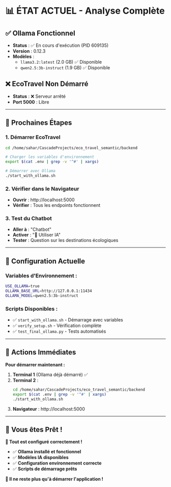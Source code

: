 # 📊 **ÉTAT ACTUEL - Analyse Complète**

## ✅ **Ollama Fonctionnel**
- **Status** : ✅ En cours d'exécution (PID 609135)
- **Version** : 0.12.3
- **Modèles** :
  - `llama3.2:latest` (2.0 GB) ✅ Disponible
  - `qwen2.5:3b-instruct` (1.9 GB) ✅ Disponible

## ❌ **EcoTravel Non Démarré**
- **Status** : ❌ Serveur arrêté
- **Port 5000** : Libre

---

## 🎯 **Prochaines Étapes**

### **1. Démarrer EcoTravel**
```bash
cd /home/sahar/CascadeProjects/eco_travel_semantic/backend

# Charger les variables d'environnement
export $(cat .env | grep -v '^#' | xargs)

# Démarrer avec Ollama
./start_with_ollama.sh
```

### **2. Vérifier dans le Navigateur**
- **Ouvrir** : http://localhost:5000
- **Vérifier** : Tous les endpoints fonctionnent

### **3. Test du Chatbot**
- **Aller à** : "Chatbot"
- **Activer** : "🤖 Utiliser IA"
- **Tester** : Question sur les destinations écologiques

---

## 🔧 **Configuration Actuelle**

### **Variables d'Environnement :**
```bash
USE_OLLAMA=true
OLLAMA_BASE_URL=http://127.0.0.1:11434
OLLAMA_MODEL=qwen2.5:3b-instruct
```

### **Scripts Disponibles :**
- ✅ `start_with_ollama.sh` - Démarrage avec variables
- ✅ `verify_setup.sh` - Vérification complète
- ✅ `test_final_ollama.py` - Tests automatisés

---

## 🚨 **Actions Immédiates**

**Pour démarrer maintenant :**

1. **Terminal 1** (Ollama déjà démarré) ✅
2. **Terminal 2** :
   ```bash
   cd /home/sahar/CascadeProjects/eco_travel_semantic/backend
   export $(cat .env | grep -v '^#' | xargs)
   ./start_with_ollama.sh
   ```
3. **Navigateur** : http://localhost:5000

---

## 🎉 **Vous êtes Prêt !**

**🌟 Tout est configuré correctement !**
- ✅ **Ollama installé et fonctionnel**
- ✅ **Modèles IA disponibles**
- ✅ **Configuration environnement correcte**
- ✅ **Scripts de démarrage prêts**

**🚀 Il ne reste plus qu'à démarrer l'application !**
